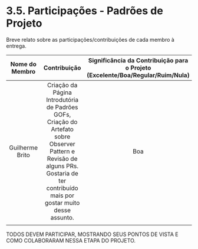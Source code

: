 # 3.5. Participações - Padrões de Projeto

Breve relato sobre as participações/contribuições de cada membro à entrega.

| Nome do Membro  |                                                                                     Contribuição                                                                                     | Significância da Contribuição para o Projeto (Excelente/Boa/Regular/Ruim/Nula) |
|:---------------:|:------------------------------------------------------------------------------------------------------------------------------------------------------------------------------------:|:------------------------------------------------------------------------------:|
| Guilherme Brito | Criação da Página Introdutória de Padrões GOFs, Criação do Artefato sobre Observer Pattern e Revisão de alguns PRs. Gostaria de ter contribuído mais por gostar muito desse assunto. |                                      Boa                                       |
|                 |                                                                                                                                                                                      |                                                                                |

TODOS DEVEM PARTICIPAR, MOSTRANDO SEUS PONTOS DE VISTA E COMO COLABORARAM NESSA ETAPA DO PROJETO.
